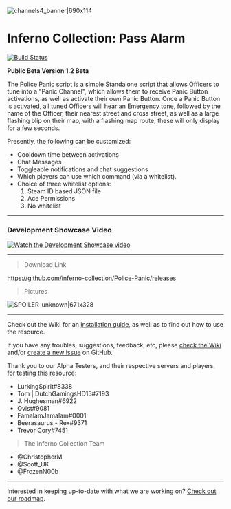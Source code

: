 ![channels4_banner|690x114](https://i.ibb.co/CHMD8y6/channels4-banner.jpg) 
# Inferno Collection: Pass Alarm
[![Build Status](https://travis-ci.com/inferno-collection/Police-Panic.svg?branch=master)](https://travis-ci.com/inferno-collection/Police-Panic)

__Public Beta Version 1.2 Beta__

The Police Panic script is a simple Standalone script that allows Officers to tune into a "Panic Channel", which allows them to receive Panic Button activations, as well as activate their own Panic Button. Once a Panic Button is activated, all tuned Officers will hear an Emergency tone, followed by the name of the Officer, their nearest street and cross street, as well as a large flashing blip on their map, with a flashing map route; these will only display for a few seconds.

Presently, the following can be customized:
- Cooldown time between activations
- Chat Messages
- Toggleable notifications and chat suggestions
- Which players can use which command (via a whitelist).
- Choice of three whitelist options:
    1. Steam ID based JSON file
    2. Ace Permissions
    3. No whitelist

***
### Development Showcase Video
[![Watch the Development Showcase video](https://img.youtube.com/vi/-usFNl5YXb4/maxresdefault.jpg)](https://www.youtube.com/watch?v=-usFNl5YXb4)
***

> Download Link

https://github.com/inferno-collection/Police-Panic/releases

> Pictures

![SPOILER-unknown|671x328](https://i.ibb.co/HCDXY8B/SPOILER-unknown.png) 

***
Check out the Wiki for an [installation guide](https://github.com/inferno-collection/Police-Panic/wiki/Installation-Guide), as well as to find out how to use the resource.

If you have any troubles, suggestions, feedback, etc, please [check the Wiki](https://github.com/inferno-collection/Police-Panic/wiki) and/or [create a new issue](https://github.com/inferno-collection/Police-Panic/issues/new/choose) on GitHub.

Thank you to our Alpha Testers, and their respective servers and players, for testing this resource:
* LurkingSpirit#8338
* Tom | DutchGamingsHD15#7193
* J. Hughesman#6922
* Ovist#9081
* FamalamJamalam#0001
* Beerasaurus - Rex#9371
* Trevor Cory#7451

> The Inferno Collection Team
* @ChristopherM
* @Scott_UK 
* @FrozenN00b
***
Interested in keeping up-to-date with what we are working on? [Check out our roadmap](https://inferno-collection.com/roadmap).